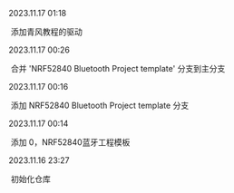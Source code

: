2023.11.17   01:18

​	添加青风教程的驱动



2023.11.17   00:26

​	合并 'NRF52840 Bluetooth Project template' 分支到主分支



2023.11.17   00:16

​	添加 NRF52840 Bluetooth Project template 分支



2023.11.17   00:14

​	添加 0，NRF52840蓝牙工程模板



2023.11.16   23:27

​	初始化仓库
